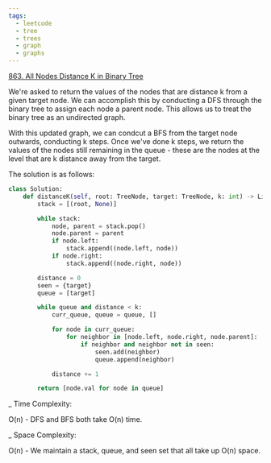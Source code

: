 ```yaml
---
tags:
  - leetcode
  - tree
  - trees
  - graph
  - graphs
---
```


<a href="https://leetcode.com/problems/all-nodes-distance-k-in-binary-tree/">
863. All Nodes Distance K in Binary Tree</a>

We're asked to return the values of the nodes that are distance k from a given
target node. We can accomplish this by conducting a DFS through the binary tree
to assign each node a parent node. This allows us to treat the binary tree as an
undirected graph.

With this updated graph, we can condcut a BFS from the target node outwards,
conducting k steps. Once we've done k steps, we return the values of the nodes
still remaining in the queue - these are the nodes at the level that are k
distance away from the target.

The solution is as follows:

```python
class Solution:
    def distanceK(self, root: TreeNode, target: TreeNode, k: int) -> List[int]:
        stack = [(root, None)]

        while stack:
            node, parent = stack.pop()
            node.parent = parent
            if node.left:
                stack.append((node.left, node))
            if node.right:
                stack.append((node.right, node))

        distance = 0
        seen = {target}
        queue = [target]

        while queue and distance < k:
            curr_queue, queue = queue, []

            for node in curr_queue:
                for neighbor in [node.left, node.right, node.parent]:
                    if neighbor and neighbor not in seen:
                        seen.add(neighbor)
                        queue.append(neighbor)

            distance += 1

        return [node.val for node in queue]
```

\_ Time Complexity:

O(n) - DFS and BFS both take O(n) time.

\_ Space Complexity:

O(n) - We maintain a stack, queue, and seen set that all take up O(n) space.
